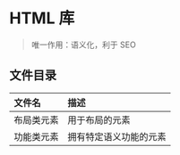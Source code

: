 # HTML 库

> 唯一作用：语义化，利于 SEO

## 文件目录
 | 文件名     | 描述                   |
 | :--------- | :--------------------- |
 | 布局类元素 | 用于布局的元素         |
 | 功能类元素 | 拥有特定语义功能的元素 |
